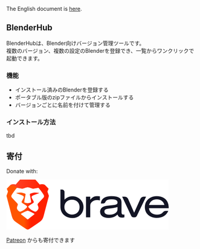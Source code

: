 The English document is [here](./README.md).

## BlenderHub

BlenderHubは、Blender向けバージョン管理ツールです。     
複数のバージョン、複数の設定のBlenderを登録でき、一覧からワンクリックで起動できます。

### 機能

- インストール済みのBlenderを登録する
- ポータブル版のzipファイルからインストールする
- バージョンごとに名前を付けて管理する

### インストール方法

tbd

## 寄付

Donate with:

[![Brave](.github\brave-logotype-full-color.png)](https://brave.com/chi953)

[Patreon](https://www.patreon.com/minato86) からも寄付できます